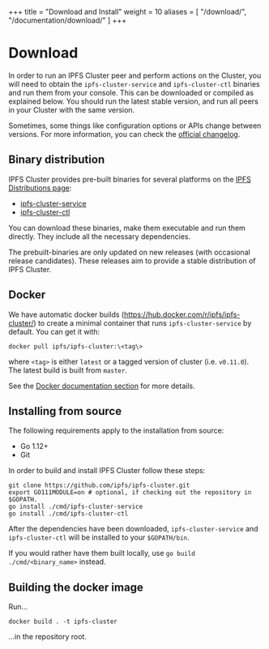 +++
title = "Download and Install"
weight = 10
aliases = [
    "/download/",
    "/documentation/download/"
]
+++

# Download

In order to run an IPFS Cluster peer and perform actions on the Cluster, you will need to obtain the `ipfs-cluster-service` and `ipfs-cluster-ctl` binaries and run them from your console. This can be downloaded or compiled as explained below. You should run the latest stable version, and run all peers in your Cluster with the same version.

Sometimes, some things like configuration options or APIs change between versions. For more information, you can check the [official
changelog](https://github.com/ipfs/ipfs-cluster/blob/master/CHANGELOG.md).

## Binary distribution

IPFS Cluster provides pre-built binaries for several platforms on the [IPFS Distributions page](https://dist.ipfs.io):

* [ipfs-cluster-service](https://dist.ipfs.io/#ipfs-cluster-service)
* [ipfs-cluster-ctl](https://dist.ipfs.io/#ipfs-cluster-ctl)

You can download these binaries, make them executable and run them directly. They include all the necessary dependencies.

The prebuilt-binaries are only updated on new releases (with occasional release candidates). These releases aim to provide a stable distribution of IPFS Cluster.


## Docker

We have automatic docker builds (https://hub.docker.com/r/ipfs/ipfs-cluster/) to create a minimal container that runs `ipfs-cluster-service` by default. You can get it with:

```
docker pull ipfs/ipfs-cluster:\<tag\>
```

where `<tag>` is either `latest` or a tagged version of cluster (i.e. `v0.11.0`). The latest build is built from `master`.

<div class="tipbox tip">See the <a href="/documentation/guides/deployment#docker">Docker documentation section</a> for more details.</div>


## Installing from source

The following requirements apply to the installation from source:

* Go 1.12+
* Git

In order to build and install IPFS Cluster follow these steps:

```
git clone https://github.com/ipfs/ipfs-cluster.git
export GO111MODULE=on # optional, if checking out the repository in $GOPATH.
go install ./cmd/ipfs-cluster-service
go install ./cmd/ipfs-cluster-ctl
```

After the dependencies have been downloaded, `ipfs-cluster-service` and `ipfs-cluster-ctl` will be installed to your `$GOPATH/bin`.

If you would rather have them built locally, use `go build ./cmd/<binary_name>` instead.


## Building the docker image

Run...

```
docker build . -t ipfs-cluster
```

...in the repository root.
